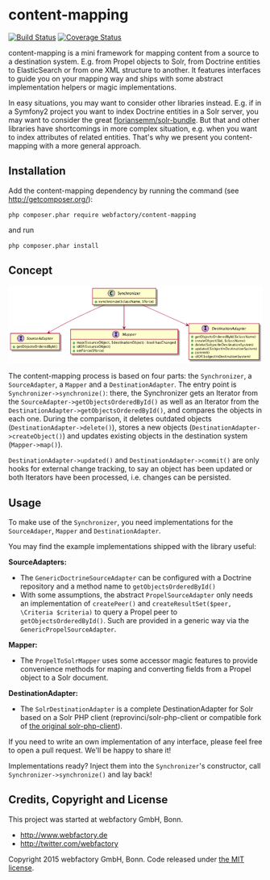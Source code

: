 content-mapping
===============

[![Build Status](https://travis-ci.org/webfactory/content-mapping.svg?branch=master)](https://travis-ci.org/webfactory/content-mapping)
[![Coverage Status](https://coveralls.io/repos/webfactory/content-mapping/badge.svg?branch=master&service=github)](https://coveralls.io/github/webfactory/content-mapping?branch=master)

content-mapping is a mini framework for mapping content from a source to a destination system. E.g. from Propel objects
to Solr, from Doctrine entities to ElasticSearch or from one XML structure to another. It features interfaces to guide
you on your mapping way and ships with some abstract implementation helpers or magic implementations.

In easy situations, you may want to consider other libraries instead. E.g. if in a Symfony2 project you want to index
Doctrine entities in a Solr server, you may want to consider the great [floriansemm/solr-bundle](/floriansemm/SolrBundle).
But that and other libraries have shortcomings in more complex situation, e.g. when you want to index attributes of
related entities. That's why we present you content-mapping with a more general approach.


Installation
------------

Add the content-mapping dependency by running the command (see http://getcomposer.org/):

    php composer.phar require webfactory/content-mapping

and run

    php composer.phar install

Concept
-------

![Class diagram](doc/class-diagram.png)

The content-mapping process is based on four parts: the `Synchronizer`, a ``SourceAdapter``, a ``Mapper`` and a
``DestinationAdapter``. The entry point is ``Synchronizer->synchronize()``: there, the Synchronizer gets an Iterator
from the ``SourceAdapter->getObjectsOrderedById()`` as well as an Iterator from the
``DestinationAdapter->getObjectsOrderedById()``, and compares the objects in each one. During the comparison, it deletes
outdated objects (``DestinationAdapter->delete()``), stores a new objects (``DestinationAdapter->createObject()``) and
updates existing objects in the destination system (``Mapper->map()``).
 
``DestinationAdapter->updated()`` and ``DestinationAdapter->commit()`` are only hooks for external change tracking, to
say an object has been updated or both Iterators have been processed, i.e. changes can be persisted.


Usage
-----

To make use of the ``Synchronizer``, you need implementations for the ``SourceAdaper``, ``Mapper`` and
``DestinationAdapter``.

You may find the example implementations shipped with the library useful:

**SourceAdapters:**

* The ``GenericDoctrineSourceAdapter`` can be configured with a Doctrine repository and a method name to
  ``getObjectsOrderedById()``
* With some assumptions, the abstract ``PropelSourceAdapter`` only needs an implementation of ``createPeer()`` and
  ``createResultSet($peer, \Criteria $criteria)`` to query a Propel peer to ``getObjectsOrderedById()``. Such are
  provided in a generic way via the ``GenericPropelSourceAdapter``.

**Mapper:**

* The ``PropelToSolrMapper`` uses some accessor magic features to provide convenience methods for maping and converting
  fields from a Propel object to a Solr document.

**DestinationAdapter:**

* The ``SolrDestinationAdapter`` is a complete DestinationAdapter for Solr based on a Solr PHP client
  (reprovinci/solr-php-client or compatible fork of [the original solr-php-client](https://github.com/PTCInc/solr-php-client)). 

If you need to write an own implementation of any interface, please feel free to open a pull request. We'll be happy to
share it! 

Implementations ready? Inject them into the ``Synchronizer``'s constructor, call ``Synchronizer->synchronize()`` and
lay back!


Credits, Copyright and License
------------------------------

This project was started at webfactory GmbH, Bonn.

- <http://www.webfactory.de>
- <http://twitter.com/webfactory>

Copyright 2015 webfactory GmbH, Bonn. Code released under [the MIT license](LICENSE).
